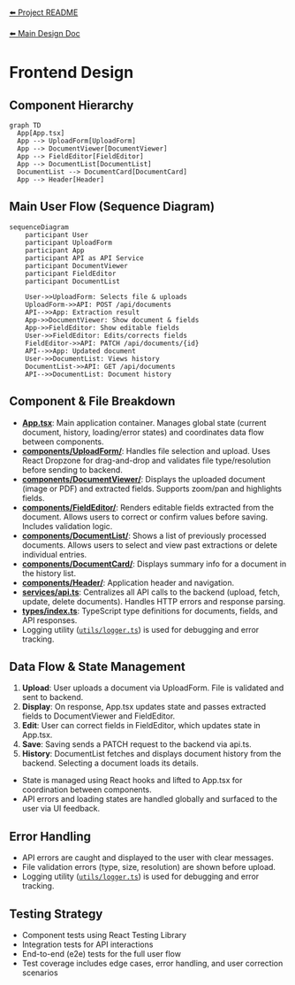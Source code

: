 [⬅️ Project README](../README.md)

[⬅️ Main Design Doc](./Document%20Scanner%20Design.md)

# Frontend Design

## Component Hierarchy

```mermaid
graph TD
  App[App.tsx]
  App --> UploadForm[UploadForm]
  App --> DocumentViewer[DocumentViewer]
  App --> FieldEditor[FieldEditor]
  App --> DocumentList[DocumentList]
  DocumentList --> DocumentCard[DocumentCard]
  App --> Header[Header]
```

## Main User Flow (Sequence Diagram)

```mermaid
sequenceDiagram
    participant User
    participant UploadForm
    participant App
    participant API as API Service
    participant DocumentViewer
    participant FieldEditor
    participant DocumentList

    User->>UploadForm: Selects file & uploads
    UploadForm->>API: POST /api/documents
    API-->>App: Extraction result
    App->>DocumentViewer: Show document & fields
    App->>FieldEditor: Show editable fields
    User->>FieldEditor: Edits/corrects fields
    FieldEditor->>API: PATCH /api/documents/{id}
    API-->>App: Updated document
    User->>DocumentList: Views history
    DocumentList->>API: GET /api/documents
    API-->>DocumentList: Document history
```

## Component & File Breakdown

- [**App.tsx**](../frontend/src/App.tsx): Main application container. Manages global state (current document, history, loading/error states) and coordinates data flow between components.
- [**components/UploadForm/**](../frontend/src/components/UploadForm.tsx): Handles file selection and upload. Uses React Dropzone for drag-and-drop and validates file type/resolution before sending to backend.
- [**components/DocumentViewer/**](../frontend/src/components/DocumentViewer.tsx): Displays the uploaded document (image or PDF) and extracted fields. Supports zoom/pan and highlights fields.
- [**components/FieldEditor/**](../frontend/src/components/FieldEditor.tsx): Renders editable fields extracted from the document. Allows users to correct or confirm values before saving. Includes validation logic.
- [**components/DocumentList/**](../frontend/src/components/DocumentList.tsx): Shows a list of previously processed documents. Allows users to select and view past extractions or delete individual entries.
- [**components/DocumentCard/**](../frontend/src/components/DocumentCard.tsx): Displays summary info for a document in the history list.
- [**components/Header/**](../frontend/src/components/Header.tsx): Application header and navigation.
- [**services/api.ts**](../frontend/src/services/api.ts): Centralizes all API calls to the backend (upload, fetch, update, delete documents). Handles HTTP errors and response parsing.
- [**types/index.ts**](../frontend/src/types/index.ts): TypeScript type definitions for documents, fields, and API responses.
- Logging utility ([`utils/logger.ts`](../frontend/src/utils/logger.ts)) is used for debugging and error tracking.

## Data Flow & State Management

1. **Upload**: User uploads a document via UploadForm. File is validated and sent to backend.
2. **Display**: On response, App.tsx updates state and passes extracted fields to DocumentViewer and FieldEditor.
3. **Edit**: User can correct fields in FieldEditor, which updates state in App.tsx.
4. **Save**: Saving sends a PATCH request to the backend via api.ts.
5. **History**: DocumentList fetches and displays document history from the backend. Selecting a document loads its details.

- State is managed using React hooks and lifted to App.tsx for coordination between components.
- API errors and loading states are handled globally and surfaced to the user via UI feedback.

## Error Handling

- API errors are caught and displayed to the user with clear messages.
- File validation errors (type, size, resolution) are shown before upload.
- Logging utility ([`utils/logger.ts`](../frontend/src/utils/logger.ts)) is used for debugging and error tracking.

## Testing Strategy

- Component tests using React Testing Library
- Integration tests for API interactions
- End-to-end (e2e) tests for the full user flow
- Test coverage includes edge cases, error handling, and user correction scenarios 